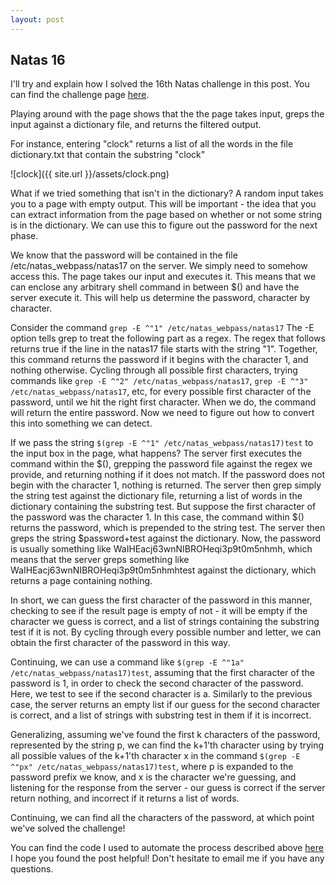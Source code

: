 ```yaml
---
layout: post
---
```


Natas 16
--------
I'll try and explain how I solved the 16th Natas challenge in this post. You
can find the challenge page [here](http://natas16.natas.labs.overthewire.org).

Playing around with the page shows that the the page takes input, greps the
input against a dictionary file, and returns the filtered output.

For instance, entering "clock" returns a list of all the words in the file
dictionary.txt that contain the substring "clock"

![clock]({{ site.url }}/assets/clock.png)

What if we tried something that isn't in the dictionary? A random input
takes you to a page with empty output. This will be important - the idea
that you can extract information from the page based on whether or not some
string is in the dictionary. We can use this to figure out the password
for the next phase.

We know that the password will be contained in  the file /etc/natas_webpass/natas17
on the server. We simply need to somehow access this. The page takes our input
and executes it. This means that we can enclose any arbitrary shell command
in between $() and have the server execute it. This will help us determine the
password, character by character.

Consider the command `grep -E ^"1" /etc/natas_webpass/natas17`
The -E option tells grep to treat the following part as a regex. The regex that
follows returns true if the line in the natas17 file starts with the string "1".
Together, this command returns the password if it begins with the character 1,
and nothing otherwise. Cycling through all possible first characters, trying
commands like `grep -E ^"2" /etc/natas_webpass/natas17`, 
`grep -E ^"3" /etc/natas_webpass/natas17`, etc, for every possible first
character of the password, until we hit the right first character. When we do,
the command will return the entire password. Now we need to figure out how to
convert this into something we can detect.

If we pass the string `$(grep -E ^"1" /etc/natas_webpass/natas17)test` to the
input box in the page, what happens?
The server first  executes the command within the $(), grepping the password
file against the regex we provide, and returning nothing if it does not match.
If the password does not begin with the character 1, nothing is returned. The
server then grep simply the string test against the dictionary file, returning
a list of words in the dictionary containing the substring test.
But suppose the first character of the password was the character 1. In this
case, the command within $() returns the password, which is prepended to the
string test. The server then greps the string $password+test against the
dictionary. Now, the password is usually something like WaIHEacj63wnNIBROHeqi3p9t0m5nhmh,
which means that the server greps something like WaIHEacj63wnNIBROHeqi3p9t0m5nhmhtest
against the dictionary, which returns a page containing nothing.

In short, we can guess the first character of the password in this manner, checking
to see if the result page is empty of not - it will be empty if the character we
guess is correct, and a list of strings containing the substring test if it is
not. By cycling through every possible number and letter, we can obtain the
first character of the password in this way.

Continuing, we can use a command like `$(grep -E ^"1a" /etc/natas_webpass/natas17)test`,
assuming that the first character of the password is 1, in order to check the second
character of the password. Here, we test to see if the second character is a.
Similarly to the previous case, the server returns an empty list if our guess for
the second character is correct, and a list of strings with substring test in
them if it is incorrect.

Generalizing, assuming we've found the first k characters of the password, represented
by the string p, we can find the k+1'th character using by trying all possible
values of the k+1'th character x in the command `$(grep -E ^"px" /etc/natas_webpass/natas17)test`,
where p is expanded to the password prefix we know, and x is the character we're guessing,
and listening for the response from the server - our guess is correct if the
server return nothing, and incorrect if it returns a list of words.

Continuing, we can find all the characters of the password, at which point we've
solved the challenge!

You can find the code I used to automate the process described above [here](https://www.github.com/ManasGeorge/OverTheWire.git)
I hope you found the post helpful! Don't hesitate to email me if you have any questions.
